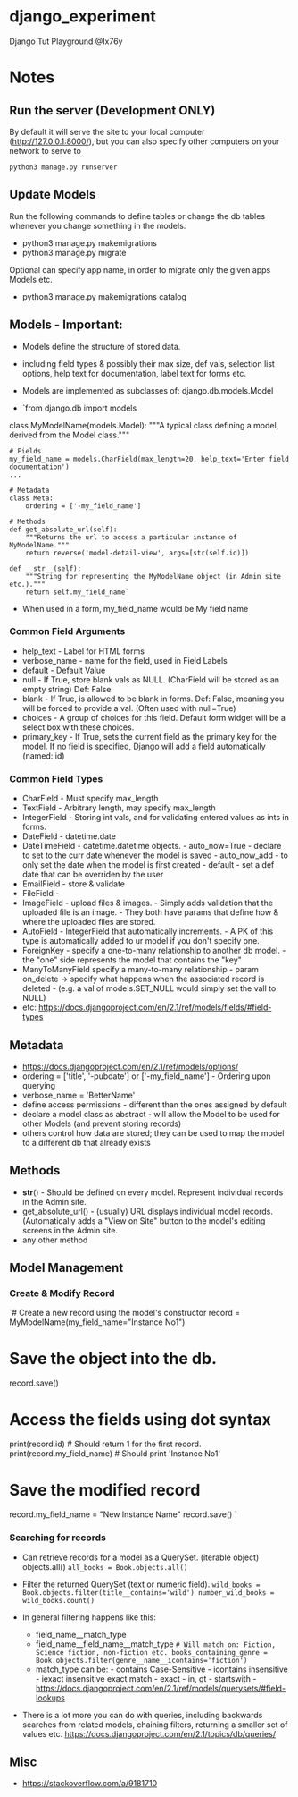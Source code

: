# django_experiment
Django Tut Playground @Ix76y

# Notes

## Run the server (Development ONLY)
By default it will serve the site to your local computer (http://127.0.0.1:8000/), but you can also specify other computers on your network to serve to

`python3 manage.py runserver`

## Update Models
Run the following commands to define tables or change the db tables whenever you change something in the models.
- python3 manage.py makemigrations
- python3 manage.py migrate

Optional can specify app name, in order to migrate only the given apps Models etc.
- python3 manage.py makemigrations catalog

## Models - Important:
- Models define the structure of stored data.
- including field types & possibly their max size, def vals, selection list options, help text for documentation, label text for forms etc.
- Models are implemented as subclasses of:	django.db.models.Model

- `from django.db import models

class MyModelName(models.Model):
    """A typical class defining a model, derived from the Model class."""

    # Fields
    my_field_name = models.CharField(max_length=20, help_text='Enter field documentation')
    ...

    # Metadata
    class Meta: 
        ordering = ['-my_field_name']

    # Methods
    def get_absolute_url(self):
        """Returns the url to access a particular instance of MyModelName."""
        return reverse('model-detail-view', args=[str(self.id)])
    
    def __str__(self):
        """String for representing the MyModelName object (in Admin site etc.)."""
        return self.my_field_name`

- When used in a form, my_field_name would be My field name

### Common Field Arguments
- help_text	-	Label for HTML forms
- verbose_name	-	name for the field, used in Field Labels
- default	-	Default Value
- null		-	If True, store blank vals as NULL. (CharField will be stored as an empty string) Def: False
- blank		-	If True, is allowed to be blank in forms. Def: False, meaning you will be forced to provide a val. (Often used with null=True)
- choices	-	A group of choices for this field. Default form widget will be a select box with these choices.
- primary_key	-	If True, sets the current field as the primary key for the model. If no field is specified, Django will add a field automatically (named: id)

### Common Field Types
- CharField	-	Must specify max_length
- TextField	-	Arbitrary length, may specify max_length
- IntegerField	-	Storing int vals, and for validating entered values as ints in forms.
- DateField	-	datetime.date
- DateTimeField	-	datetime.datetime	objects.
			- auto_now=True - declare to set to the curr date whenever the model is saved
			- auto_now_add - to only set the date when the model is first created
			- default - set a def date that can be overriden by the user
- EmailField	-	store & validate
- FileField	-
- ImageField	-	upload files & images.
			- Simply adds validation that the uploaded file is an image.
			- They both have params that define how & where the uploaded files are stored.
- AutoField	-	IntegerField that automatically increments.
			- A PK of this type is automatically added to ur model if you don't specify one.
- ForeignKey	-	specify a one-to-many relationship to another db model.
			- the "one" side represents the model that contains the "key"
- ManyToManyField	specify a many-to-many relationship
			- param on_delete -> specify what happens when the associated record is deleted
				- (e.g. a val of models.SET_NULL would simply set the vall to NULL)
- etc: https://docs.djangoproject.com/en/2.1/ref/models/fields/#field-types


## Metadata
- https://docs.djangoproject.com/en/2.1/ref/models/options/
- ordering = ['title', '-pubdate'] or ['-my_field_name']	-	Ordering upon querying
- verbose_name = 'BetterName'
- define access permissions	- different than the ones assigned by default
- declare a model class as abstract	- will allow the Model to be used for other Models (and prevent storing records)
- others control how data are stored; they can be used to map the model to a different db that already exists


## Methods
- __str__()		-	Should be defined on every model. Represent individual records in the Admin site.
- get_absolute_url()	-	(usually) URL displays individual model records. (Automatically adds a "View on Site" button to the model's editing screens in the Admin site.
- any other method

## Model Management

### Create & Modify Record
`# Create a new record using the model's constructor
record = MyModelName(my_field_name="Instance No1")

 # Save the object into the db.
record.save()

 # Access the fields using dot syntax
print(record.id)	# Should return 1 for the first record.
print(record.my_field_name)	# Should print 'Instance No1'

 # Save the modified record
record.my_field_name = "New Instance Name"
record.save()
`

### Searching for records
-	Can retrieve records for a model as a QuerySet. (iterable object)	objects.all()
`all_books = Book.objects.all()`

-	Filter the returned QuerySet (text or numeric field).
`wild_books = Book.objects.filter(title__contains='wild')
number_wild_books = wild_books.count()`

-	In general filtering happens like this:
	-	field_name__match_type
	-	field_name__field_name__match_type
		`# Will match on: Fiction, Science fiction, non-fiction etc.
			books_containing_genre = Book.objects.filter(genre__name__icontains='fiction')`
	-	match_type can be:
			-	contains	Case-Sensitive
			-	icontains	insensitive
			-	iexact		insensitive exact match
			-	exact
			-	in, gt
			-	startswith
			-	https://docs.djangoproject.com/en/2.1/ref/models/querysets/#field-lookups
-	There is a lot more you can do with queries, including backwards searches from related models, chaining filters, returning a smaller set of values etc. https://docs.djangoproject.com/en/2.1/topics/db/queries/



## Misc
- https://stackoverflow.com/a/9181710